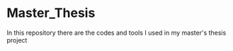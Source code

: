 # Master_Thesis
In this repository there are the codes and tools I used in my master's thesis project
